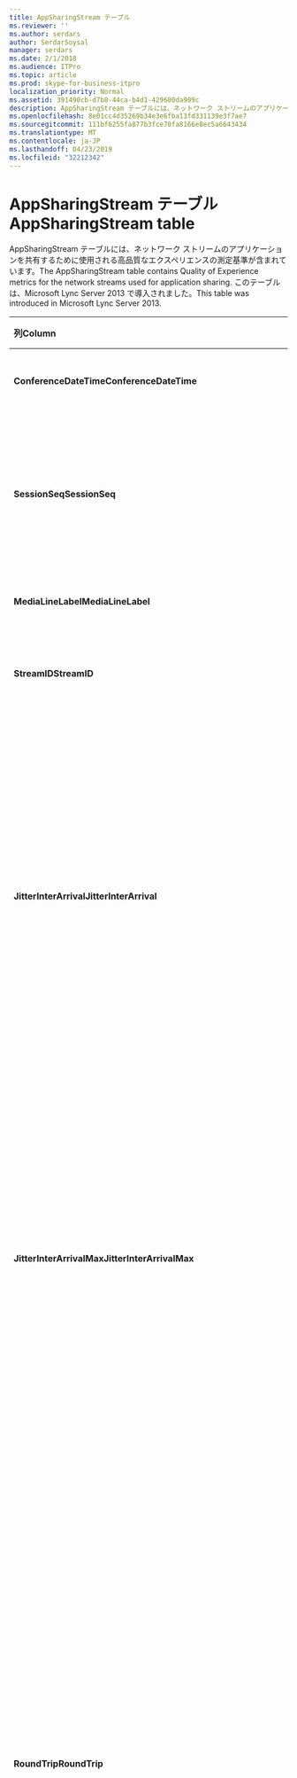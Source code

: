 ```yaml
---
title: AppSharingStream テーブル
ms.reviewer: ''
ms.author: serdars
author: SerdarSoysal
manager: serdars
ms.date: 2/1/2018
ms.audience: ITPro
ms.topic: article
ms.prod: skype-for-business-itpro
localization_priority: Normal
ms.assetid: 391490cb-d7b8-44ca-b4d1-429600da909c
description: AppSharingStream テーブルには、ネットワーク ストリームのアプリケーションを共有するために使用される高品質なエクスペリエンスの測定基準が含まれています。 このテーブルは、Microsoft Lync Server 2013 で導入されました。
ms.openlocfilehash: 8e01cc4d35269b34e3e6fba13fd331139e3f7ae7
ms.sourcegitcommit: 111bf6255fa877b3fce70fa8166e8ec5a6643434
ms.translationtype: MT
ms.contentlocale: ja-JP
ms.lasthandoff: 04/23/2019
ms.locfileid: "32212342"
---
```

# <a name="appsharingstream-table"></a><span data-ttu-id="c210b-104">AppSharingStream テーブル</span><span class="sxs-lookup"><span data-stu-id="c210b-104">AppSharingStream table</span></span>
 
<span data-ttu-id="c210b-105">AppSharingStream テーブルには、ネットワーク ストリームのアプリケーションを共有するために使用される高品質なエクスペリエンスの測定基準が含まれています。</span><span class="sxs-lookup"><span data-stu-id="c210b-105">The AppSharingStream table contains Quality of Experience metrics for the network streams used for application sharing.</span></span> <span data-ttu-id="c210b-106">このテーブルは、Microsoft Lync Server 2013 で導入されました。</span><span class="sxs-lookup"><span data-stu-id="c210b-106">This table was introduced in Microsoft Lync Server 2013.</span></span>
  
|<span data-ttu-id="c210b-107">**列**</span><span class="sxs-lookup"><span data-stu-id="c210b-107">**Column**</span></span>|<span data-ttu-id="c210b-108">**データ型**</span><span class="sxs-lookup"><span data-stu-id="c210b-108">**Data Type**</span></span>|<span data-ttu-id="c210b-109">**キー/インデックス**</span><span class="sxs-lookup"><span data-stu-id="c210b-109">**Key/Index**</span></span>|<span data-ttu-id="c210b-110">**詳細**</span><span class="sxs-lookup"><span data-stu-id="c210b-110">**Details**</span></span>|
|:-----|:-----|:-----|:-----|
|<span data-ttu-id="c210b-111">**ConferenceDateTime**</span><span class="sxs-lookup"><span data-stu-id="c210b-111">**ConferenceDateTime**</span></span> <br/> |<span data-ttu-id="c210b-112">日付時刻</span><span class="sxs-lookup"><span data-stu-id="c210b-112">dateTime</span></span>  <br/> |<span data-ttu-id="c210b-113">プライマリ サーバーで、外部</span><span class="sxs-lookup"><span data-stu-id="c210b-113">Primary, Foreign</span></span>  <br/> |<span data-ttu-id="c210b-114">日付と時刻、セッションを開始します。</span><span class="sxs-lookup"><span data-stu-id="c210b-114">Date and time that the session started.</span></span>  <br/> |
|<span data-ttu-id="c210b-115">**SessionSeq**</span><span class="sxs-lookup"><span data-stu-id="c210b-115">**SessionSeq**</span></span> <br/> |<span data-ttu-id="c210b-116">int</span><span class="sxs-lookup"><span data-stu-id="c210b-116">int</span></span>  <br/> |<span data-ttu-id="c210b-117">プライマリ サーバーで、外部</span><span class="sxs-lookup"><span data-stu-id="c210b-117">Primary, Foreign</span></span>  <br/> |<span data-ttu-id="c210b-118">同時日付けと同時に開始されたセッションの間で区別するために使用される一連の識別子です。</span><span class="sxs-lookup"><span data-stu-id="c210b-118">Sequential identifier used to distinguish between sessions that started on the same date and at the same time.</span></span>  <br/> |
|<span data-ttu-id="c210b-119">**MediaLineLabel**</span><span class="sxs-lookup"><span data-stu-id="c210b-119">**MediaLineLabel**</span></span> <br/> |<span data-ttu-id="c210b-120">tinyint</span><span class="sxs-lookup"><span data-stu-id="c210b-120">tinyint</span></span>  <br/> |<span data-ttu-id="c210b-121">プライマリ サーバーで、外部</span><span class="sxs-lookup"><span data-stu-id="c210b-121">Primary, Foreign</span></span>  <br/> | <span data-ttu-id="c210b-122">[MediaLine テーブル](https://docs.microsoft.com/skypeforbusiness/schema-reference/quality-of-experience-qoe-database-schema/medialine-0)を参照してください。</span><span class="sxs-lookup"><span data-stu-id="c210b-122">See [MediaLine Table](https://docs.microsoft.com/skypeforbusiness/schema-reference/quality-of-experience-qoe-database-schema/medialine-0).</span></span> <br/> |
|<span data-ttu-id="c210b-123">**StreamID**</span><span class="sxs-lookup"><span data-stu-id="c210b-123">**StreamID**</span></span> <br/> |<span data-ttu-id="c210b-124">int</span><span class="sxs-lookup"><span data-stu-id="c210b-124">int</span></span>  <br/> |<span data-ttu-id="c210b-125">Primary</span><span class="sxs-lookup"><span data-stu-id="c210b-125">Primary</span></span>  <br/> |<span data-ttu-id="c210b-126">ストリームを共有するアプリケーションの一意の識別子です。</span><span class="sxs-lookup"><span data-stu-id="c210b-126">Unique identifier of the application sharing stream.</span></span>  <br/> |
|<span data-ttu-id="c210b-127">**JitterInterArrival**</span><span class="sxs-lookup"><span data-stu-id="c210b-127">**JitterInterArrival**</span></span> <br/> |<span data-ttu-id="c210b-128">int</span><span class="sxs-lookup"><span data-stu-id="c210b-128">int</span></span>  <br/> ||<span data-ttu-id="c210b-p103">RTP パケットの着信間に検出された平均ジッター (ジッターとは、通話の "揺れ" の測定値です)。通常、この値が高い場合は、輻輳やメディア サーバーの過負荷の原因が考えられます。その結果、音声のひずみや欠落が生じます。</span><span class="sxs-lookup"><span data-stu-id="c210b-p103">Average jitter detected between RTP packet arrivals. (Jitter is a measure of the "shakiness" of a call.) High jitter values are typically caused by congestion or an overloaded media server, and result in distorted or lost audio.</span></span>  <br/> |
|<span data-ttu-id="c210b-131">**JitterInterArrivalMax**</span><span class="sxs-lookup"><span data-stu-id="c210b-131">**JitterInterArrivalMax**</span></span> <br/> |<span data-ttu-id="c210b-132">int</span><span class="sxs-lookup"><span data-stu-id="c210b-132">int</span></span>  <br/> ||<span data-ttu-id="c210b-133">最大変位は RTP パケットの到着の間に検出します。</span><span class="sxs-lookup"><span data-stu-id="c210b-133">Maximum jitter detected between RTP packet arrivals.</span></span> <span data-ttu-id="c210b-134">(ジッタとは、呼び出しの「揺れ」の尺度のことです)。高ジッタ値は、通常負荷またはオーバー ロードされたメディア サーバーでは、によって発生し、オーディオがゆがんでいる、または失われると。</span><span class="sxs-lookup"><span data-stu-id="c210b-134">(Jitter is a measure of the "shakiness" of a call.) High jitter values are typically caused by congestion or an overloaded media server, and result in distorted or lost audio.</span></span>  <br/> |
|<span data-ttu-id="c210b-135">**RoundTrip**</span><span class="sxs-lookup"><span data-stu-id="c210b-135">**RoundTrip**</span></span> <br/> |<span data-ttu-id="c210b-136">int</span><span class="sxs-lookup"><span data-stu-id="c210b-136">int</span></span>  <br/> ||<span data-ttu-id="c210b-p105">リアルタイム転送プロトコル (RTP) パケットが別のエンドポイントとの間を往復するのに要する平均時間 (ミリ秒単位)。200 ミリ秒以下の往復時間が許容できる品質と見なされます。</span><span class="sxs-lookup"><span data-stu-id="c210b-p105">Average amount of (in milliseconds) required for a Real-Time Transport Protocol packet to travel to another endpoint and then back. Round-trip times of 200 milliseconds or less are considered of acceptable quality.</span></span>  <br/> <span data-ttu-id="c210b-p106">この値が高い場合は、国際通話ルーティング、ルーティングの構成ミス、メディア サーバーの過負荷などの原因が考えられます。その結果、双方向のリアルタイムの音声会話が難しくなります。</span><span class="sxs-lookup"><span data-stu-id="c210b-p106">High round-trip values can be caused by international call routing; a routing misconfiguration; or an overloaded media server. High round-trip times result in difficulties with two-way, real-time audio conversations.</span></span>  <br/> |
|<span data-ttu-id="c210b-141">**RoundTripMax**</span><span class="sxs-lookup"><span data-stu-id="c210b-141">**RoundTripMax**</span></span> <br/> |<span data-ttu-id="c210b-142">int</span><span class="sxs-lookup"><span data-stu-id="c210b-142">int</span></span>  <br/> ||<span data-ttu-id="c210b-143">最大量 (単位はミリ秒) のリアルタイム転送プロトコル パケットを別のエンドポイントに移動し、バックアップに必要な。</span><span class="sxs-lookup"><span data-stu-id="c210b-143">Maximum amount of (in milliseconds) required for a Real-Time Transport Protocol packet to travel to another endpoint and then back.</span></span> <span data-ttu-id="c210b-144">200 ミリ秒以下の往復時間が許容できる品質と見なされます。</span><span class="sxs-lookup"><span data-stu-id="c210b-144">Round-trip times of 200 milliseconds or less are considered of acceptable quality.</span></span>  <br/> <span data-ttu-id="c210b-p108">この値が高い場合は、国際通話ルーティング、ルーティングの構成ミス、メディア サーバーの過負荷などの原因が考えられます。その結果、双方向のリアルタイムの音声会話が難しくなります。</span><span class="sxs-lookup"><span data-stu-id="c210b-p108">High round-trip values can be caused by international call routing; a routing misconfiguration; or an overloaded media server. High round-trip times result in difficulties with two-way, real-time audio conversations.</span></span>  <br/> |
|<span data-ttu-id="c210b-147">**PacketLossRate**</span><span class="sxs-lookup"><span data-stu-id="c210b-147">**PacketLossRate**</span></span> <br/> |<span data-ttu-id="c210b-148">float</span><span class="sxs-lookup"><span data-stu-id="c210b-148">float</span></span>  <br/> ||<span data-ttu-id="c210b-p109">リアルタイム転送プロトコル (RTP) パケット損失の平均レート。(パケット損失は、RTP パケット、つまりインターネット経由で音声とビデオを転送するために使われるプロトコルの一種で、パケットが宛先に到達できなかったときに発生します)。この値が高い場合は、輻輳、帯域幅の不足、ワイヤレスの輻輳または干渉、メディア サーバーの過負荷などの原因が考えられます。パケット損失が発生すると、通常、音声のひずみや欠落が生じます。</span><span class="sxs-lookup"><span data-stu-id="c210b-p109">Average rate of Real-Time Transport Protocol (RTP) packet loss. (Packet loss occurs when RTP packets, a protocol used for transmitting audio and video across the Internet, failed to reach their destination.) High loss rates are generally caused by congestion; lack of bandwidth; wireless congestion or interference; or an overloaded media server. Packet loss typically results in distorted or lost audio.</span></span>  <br/> |
|<span data-ttu-id="c210b-152">**PacketLossRateMax**</span><span class="sxs-lookup"><span data-stu-id="c210b-152">**PacketLossRateMax**</span></span> <br/> |<span data-ttu-id="c210b-153">float</span><span class="sxs-lookup"><span data-stu-id="c210b-153">float</span></span>  <br/> ||<span data-ttu-id="c210b-154">リアルタイム転送プロトコル (RTP) パケット損失の最大速度です。</span><span class="sxs-lookup"><span data-stu-id="c210b-154">Maximum rate of Real-Time Transport Protocol (RTP) packet loss.</span></span> <span data-ttu-id="c210b-155">(パケット ・ ロスは、送信先に到達するのには、RTP パケットをインターネット経由でオーディオとビデオを送信するために使用されるプロトコルが失敗したとき発生します)。高損失率の原因として多い混雑します。帯域幅が不足しています。ワイヤレスの輻輳または干渉します。または、オーバー ロードされたメディア サーバーを選択します。</span><span class="sxs-lookup"><span data-stu-id="c210b-155">(Packet loss occurs when RTP packets, a protocol used for transmitting audio and video across the Internet, failed to reach their destination.) High loss rates are generally caused by congestion; lack of bandwidth; wireless congestion or interference; or an overloaded media server.</span></span> <span data-ttu-id="c210b-156">パケット損失が発生すると、通常、音声のひずみや欠落が生じます。</span><span class="sxs-lookup"><span data-stu-id="c210b-156">Packet loss typically results in distorted or lost audio.</span></span>  <br/> |
|<span data-ttu-id="c210b-157">**PacketUtilization**</span><span class="sxs-lookup"><span data-stu-id="c210b-157">**PacketUtilization**</span></span> <br/> |<span data-ttu-id="c210b-158">int</span><span class="sxs-lookup"><span data-stu-id="c210b-158">int</span></span>  <br/> ||<span data-ttu-id="c210b-159">送信されるパケットの数です。</span><span class="sxs-lookup"><span data-stu-id="c210b-159">Number of packets sent.</span></span>  <br/> |
|<span data-ttu-id="c210b-160">**BandwidthEst**</span><span class="sxs-lookup"><span data-stu-id="c210b-160">**BandwidthEst**</span></span> <br/> |<span data-ttu-id="c210b-161">int</span><span class="sxs-lookup"><span data-stu-id="c210b-161">int</span></span>  <br/> ||<span data-ttu-id="c210b-162">セッションの最後に使用可能な一方向の帯域幅を推定します。</span><span class="sxs-lookup"><span data-stu-id="c210b-162">Estimated one-way bandwidth available at the end of the session.</span></span> <span data-ttu-id="c210b-163">1 秒あたりのビット数で報告されます。</span><span class="sxs-lookup"><span data-stu-id="c210b-163">Reported in bits per second.</span></span>  <br/> |
|<span data-ttu-id="c210b-164">**AppSharingPayloadDescription**</span><span class="sxs-lookup"><span data-stu-id="c210b-164">**AppSharingPayloadDescription**</span></span> <br/> |<span data-ttu-id="c210b-165">int</span><span class="sxs-lookup"><span data-stu-id="c210b-165">int</span></span>  <br/> ||<span data-ttu-id="c210b-166">ペイロードを共有するアプリケーションの説明です。</span><span class="sxs-lookup"><span data-stu-id="c210b-166">Description of the application sharing payload.</span></span>  <br/> |
|<span data-ttu-id="c210b-167">**RelativeOneWayTotal**</span><span class="sxs-lookup"><span data-stu-id="c210b-167">**RelativeOneWayTotal**</span></span> <br/> |<span data-ttu-id="c210b-168">float</span><span class="sxs-lookup"><span data-stu-id="c210b-168">float</span></span>  <br/> ||<span data-ttu-id="c210b-169">一方向の遅延時間の合計金額です。</span><span class="sxs-lookup"><span data-stu-id="c210b-169">Total amount of one-way latency.</span></span> <span data-ttu-id="c210b-170">相対的な一方向の遅延時間は、クライアントとサーバー間の遅延を測定します。</span><span class="sxs-lookup"><span data-stu-id="c210b-170">Relative one-way latency measures the delay between the client and the server.</span></span>  <br/> |
|<span data-ttu-id="c210b-171">**RelativeOneWayAverage**</span><span class="sxs-lookup"><span data-stu-id="c210b-171">**RelativeOneWayAverage**</span></span> <br/> |<span data-ttu-id="c210b-172">float</span><span class="sxs-lookup"><span data-stu-id="c210b-172">float</span></span>  <br/> ||<span data-ttu-id="c210b-173">一方向の遅延時間の平均量。</span><span class="sxs-lookup"><span data-stu-id="c210b-173">Average amount of one-way latency.</span></span> <span data-ttu-id="c210b-174">相対的な一方向の遅延時間は、クライアントとサーバー間の遅延を測定します。</span><span class="sxs-lookup"><span data-stu-id="c210b-174">Relative one-way latency measures the delay between the client and the server.</span></span>  <br/> |
|<span data-ttu-id="c210b-175">**RelativeOneWayMax**</span><span class="sxs-lookup"><span data-stu-id="c210b-175">**RelativeOneWayMax**</span></span> <br/> |<span data-ttu-id="c210b-176">float</span><span class="sxs-lookup"><span data-stu-id="c210b-176">float</span></span>  <br/> ||<span data-ttu-id="c210b-177">一方向の遅延時間の最大数。</span><span class="sxs-lookup"><span data-stu-id="c210b-177">Maximum amount of one-way latency.</span></span> <span data-ttu-id="c210b-178">相対的な一方向の遅延時間は、クライアントとサーバー間の遅延を測定します。</span><span class="sxs-lookup"><span data-stu-id="c210b-178">Relative one-way latency measures the delay between the client and the server.</span></span>  <br/> |
|<span data-ttu-id="c210b-179">**RelativeOneWayBurstOccurrences**</span><span class="sxs-lookup"><span data-stu-id="c210b-179">**RelativeOneWayBurstOccurrences**</span></span> <br/> |<span data-ttu-id="c210b-180">int</span><span class="sxs-lookup"><span data-stu-id="c210b-180">int</span></span>  <br/> ||<span data-ttu-id="c210b-181">合計の一方向のバースト発生数です。</span><span class="sxs-lookup"><span data-stu-id="c210b-181">Total one-way burst occurrences.</span></span> <span data-ttu-id="c210b-182">「集中」の転送は、安定ではなく予期しない状態でのデータのフロー転送です。</span><span class="sxs-lookup"><span data-stu-id="c210b-182">A "bursty" transmission is a transmission where data flows in unpredictable bursts as opposed to a steady stream.</span></span> <span data-ttu-id="c210b-183">このメトリックは、クライアントとサーバー間のデータ フローを測定します。</span><span class="sxs-lookup"><span data-stu-id="c210b-183">This metric measures data flow between the client and the server.</span></span>  <br/> |
|<span data-ttu-id="c210b-184">**RelativeOneWayBurstDensity**</span><span class="sxs-lookup"><span data-stu-id="c210b-184">**RelativeOneWayBurstDensity**</span></span> <br/> |<span data-ttu-id="c210b-185">float</span><span class="sxs-lookup"><span data-stu-id="c210b-185">float</span></span>  <br/> ||<span data-ttu-id="c210b-186">合計の一方向のバースト密度。</span><span class="sxs-lookup"><span data-stu-id="c210b-186">Total one-way burst density.</span></span> <span data-ttu-id="c210b-187">「集中」の転送は、安定ではなく予期しない状態でのデータのフロー転送です。</span><span class="sxs-lookup"><span data-stu-id="c210b-187">A "bursty" transmission is a transmission where data flows in unpredictable bursts as opposed to a steady stream.</span></span> <span data-ttu-id="c210b-188">このメトリックは、クライアントとサーバー間のデータ フローを測定します。</span><span class="sxs-lookup"><span data-stu-id="c210b-188">This metric measures data flow between the client and the server.</span></span>  <br/> |
|<span data-ttu-id="c210b-189">**RelativeOneWayBurstDuration**</span><span class="sxs-lookup"><span data-stu-id="c210b-189">**RelativeOneWayBurstDuration**</span></span> <br/> |<span data-ttu-id="c210b-190">float</span><span class="sxs-lookup"><span data-stu-id="c210b-190">float</span></span>  <br/> ||<span data-ttu-id="c210b-191">合計の一方向のバーストの継続時間です。</span><span class="sxs-lookup"><span data-stu-id="c210b-191">Total one-way burst duration.</span></span> <span data-ttu-id="c210b-192">「集中」の転送は、安定ではなく予期しない状態でのデータのフロー転送です。</span><span class="sxs-lookup"><span data-stu-id="c210b-192">A "bursty" transmission is a transmission where data flows in unpredictable bursts as opposed to a steady stream.</span></span> <span data-ttu-id="c210b-193">このメトリックは、クライアントとサーバー間のデータ フローを測定します。</span><span class="sxs-lookup"><span data-stu-id="c210b-193">This metric measures data flow between the client and the server.</span></span>  <br/> |
|<span data-ttu-id="c210b-194">**RelativeOneWayGapOccurrences**</span><span class="sxs-lookup"><span data-stu-id="c210b-194">**RelativeOneWayGapOccurrences**</span></span> <br/> |<span data-ttu-id="c210b-195">int</span><span class="sxs-lookup"><span data-stu-id="c210b-195">int</span></span>  <br/> ||<span data-ttu-id="c210b-196">合計の一方向のギャップの発生数です。</span><span class="sxs-lookup"><span data-stu-id="c210b-196">Total one-way gap occurrences.</span></span> <span data-ttu-id="c210b-197">「集中」の転送では、転送、安定したストリームではなく予期しない状態でのデータのフローギャップは、これらのバーストの間の遅延を指定します。</span><span class="sxs-lookup"><span data-stu-id="c210b-197">A "bursty" transmission is a transmission where data flows in unpredictable bursts as opposed to a steady stream; gaps indicate delays between these bursts.</span></span> <span data-ttu-id="c210b-198">このメトリックは、クライアントとサーバー間のデータ フローを測定します。</span><span class="sxs-lookup"><span data-stu-id="c210b-198">This metric measures data flow between the client and the server.</span></span>  <br/> |
|<span data-ttu-id="c210b-199">**RelativeOneWayGapDensity**</span><span class="sxs-lookup"><span data-stu-id="c210b-199">**RelativeOneWayGapDensity**</span></span> <br/> |<span data-ttu-id="c210b-200">float</span><span class="sxs-lookup"><span data-stu-id="c210b-200">float</span></span>  <br/> ||<span data-ttu-id="c210b-201">合計の一方向のギャップ密度。</span><span class="sxs-lookup"><span data-stu-id="c210b-201">Total one-way gap density.</span></span> <span data-ttu-id="c210b-202">「集中」の転送では、転送、安定したストリームではなく予期しない状態でのデータのフローギャップは、これらのバーストの間の遅延を指定します。</span><span class="sxs-lookup"><span data-stu-id="c210b-202">A "bursty" transmission is a transmission where data flows in unpredictable bursts as opposed to a steady stream; gaps indicate delays between these bursts.</span></span> <span data-ttu-id="c210b-203">このメトリックは、クライアントとサーバー間のデータ フローを測定します。</span><span class="sxs-lookup"><span data-stu-id="c210b-203">This metric measures data flow between the client and the server.</span></span>  <br/> |
|<span data-ttu-id="c210b-204">**RelativeOneWayGapDuration**</span><span class="sxs-lookup"><span data-stu-id="c210b-204">**RelativeOneWayGapDuration**</span></span> <br/> |<span data-ttu-id="c210b-205">float</span><span class="sxs-lookup"><span data-stu-id="c210b-205">float</span></span>  <br/> ||<span data-ttu-id="c210b-206">合計の一方向のギャップの期間です。</span><span class="sxs-lookup"><span data-stu-id="c210b-206">Total one-way gap duration.</span></span> <span data-ttu-id="c210b-207">「集中」の転送では、転送、安定したストリームではなく予期しない状態でのデータのフローギャップは、これらのバーストの間の遅延を指定します。</span><span class="sxs-lookup"><span data-stu-id="c210b-207">A "bursty" transmission is a transmission where data flows in unpredictable bursts as opposed to a steady stream; gaps indicate delays between these bursts.</span></span> <span data-ttu-id="c210b-208">このメトリックは、クライアントとサーバー間のデータ フローを測定します。</span><span class="sxs-lookup"><span data-stu-id="c210b-208">This metric measures data flow between the client and the server.</span></span>  <br/> |
|<span data-ttu-id="c210b-209">**ApplicationSharingType**</span><span class="sxs-lookup"><span data-stu-id="c210b-209">**ApplicationSharingType**</span></span> <br/> |<span data-ttu-id="c210b-210">varChar(256)</span><span class="sxs-lookup"><span data-stu-id="c210b-210">varChar(256)</span></span>  <br/> ||<span data-ttu-id="c210b-211">(共有またはビューアー) に、アプリケーション ロールとコンテンツを入力します。</span><span class="sxs-lookup"><span data-stu-id="c210b-211">Application role (Sharer or Viewer) and content type.</span></span>  <br/> |
|<span data-ttu-id="c210b-212">**RDPTileProcessingLatencyTotal**</span><span class="sxs-lookup"><span data-stu-id="c210b-212">**RDPTileProcessingLatencyTotal**</span></span> <br/> |<span data-ttu-id="c210b-213">float</span><span class="sxs-lookup"><span data-stu-id="c210b-213">float</span></span>  <br/> ||<span data-ttu-id="c210b-214">リモート デスクトップ プロトコル (RDP) タイルの処理時間の合計です。</span><span class="sxs-lookup"><span data-stu-id="c210b-214">Total processing time for remote desktop protocol (RDP) tiles.</span></span> <span data-ttu-id="c210b-215">表示エクスペリエンスで遅延が長く高い合計に相当します。</span><span class="sxs-lookup"><span data-stu-id="c210b-215">A higher total equates to a longer delay in the viewing experience.</span></span>  <br/> |
|<span data-ttu-id="c210b-216">**RDPTileProcessingLatencyAverage**</span><span class="sxs-lookup"><span data-stu-id="c210b-216">**RDPTileProcessingLatencyAverage**</span></span> <br/> |<span data-ttu-id="c210b-217">float</span><span class="sxs-lookup"><span data-stu-id="c210b-217">float</span></span>  <br/> ||<span data-ttu-id="c210b-218">リモート デスクトップ プロトコル (RDP) タイルの処理時間の平均値します。</span><span class="sxs-lookup"><span data-stu-id="c210b-218">Average processing time for remote desktop protocol (RDP) tiles.</span></span> <span data-ttu-id="c210b-219">表示エクスペリエンスで遅延が長く高い合計に相当します。</span><span class="sxs-lookup"><span data-stu-id="c210b-219">A higher total equates to a longer delay in the viewing experience.</span></span>  <br/> |
|<span data-ttu-id="c210b-220">**RDPTileProcessingLatencyMax**</span><span class="sxs-lookup"><span data-stu-id="c210b-220">**RDPTileProcessingLatencyMax**</span></span> <br/> |<span data-ttu-id="c210b-221">float</span><span class="sxs-lookup"><span data-stu-id="c210b-221">float</span></span>  <br/> ||<span data-ttu-id="c210b-222">リモート デスクトップ プロトコル (RDP) の最大の処理時間を並べて表示します。</span><span class="sxs-lookup"><span data-stu-id="c210b-222">Maximum processing time for remote desktop protocol (RDP) tiles.</span></span> <span data-ttu-id="c210b-223">表示エクスペリエンスで遅延が長く高い合計に相当します。</span><span class="sxs-lookup"><span data-stu-id="c210b-223">A higher total equates to a longer delay in the viewing experience.</span></span>  <br/> |
|<span data-ttu-id="c210b-224">**RDPTileProcessingLatencyBurstOccurrences**</span><span class="sxs-lookup"><span data-stu-id="c210b-224">**RDPTileProcessingLatencyBurstOccurrences**</span></span> <br/> |<span data-ttu-id="c210b-225">int</span><span class="sxs-lookup"><span data-stu-id="c210b-225">int</span></span>  <br/> ||<span data-ttu-id="c210b-226">リモート デスクトップ プロトコル (RDP) タイルの処理時間の出現をバーストします。</span><span class="sxs-lookup"><span data-stu-id="c210b-226">Burst occurrences in the processing time for remote desktop protocol (RDP) tiles.</span></span> <span data-ttu-id="c210b-227">「集中」の転送は、安定ではなく予期しない状態でのデータのフロー転送です。</span><span class="sxs-lookup"><span data-stu-id="c210b-227">A "bursty" transmission is a transmission where data flows in unpredictable bursts as opposed to a steady stream.</span></span>  <br/> |
|<span data-ttu-id="c210b-228">**RDPTileProcessingLatencyBurstDensity**</span><span class="sxs-lookup"><span data-stu-id="c210b-228">**RDPTileProcessingLatencyBurstDensity**</span></span> <br/> |<span data-ttu-id="c210b-229">float</span><span class="sxs-lookup"><span data-stu-id="c210b-229">float</span></span>  <br/> ||<span data-ttu-id="c210b-230">リモート デスクトップ プロトコル (RDP) タイルの処理時間の密度をバーストします。</span><span class="sxs-lookup"><span data-stu-id="c210b-230">Burst density in the processing time for remote desktop protocol (RDP) tiles.</span></span> <span data-ttu-id="c210b-231">「集中」の転送は、安定ではなく予期しない状態でのデータのフロー転送です。</span><span class="sxs-lookup"><span data-stu-id="c210b-231">A "bursty" transmission is a transmission where data flows in unpredictable bursts as opposed to a steady stream.</span></span>  <br/> |
|<span data-ttu-id="c210b-232">**RDPTileProcessingLatencyBurstDuration**</span><span class="sxs-lookup"><span data-stu-id="c210b-232">**RDPTileProcessingLatencyBurstDuration**</span></span> <br/> |<span data-ttu-id="c210b-233">float</span><span class="sxs-lookup"><span data-stu-id="c210b-233">float</span></span>  <br/> ||<span data-ttu-id="c210b-234">リモート デスクトップ プロトコル (RDP) タイルの処理時間の期間をバーストします。</span><span class="sxs-lookup"><span data-stu-id="c210b-234">Burst duration in the processing time for remote desktop protocol (RDP) tiles.</span></span> <span data-ttu-id="c210b-235">「集中」の転送は、安定ではなく予期しない状態でのデータのフロー転送です。</span><span class="sxs-lookup"><span data-stu-id="c210b-235">A "bursty" transmission is a transmission where data flows in unpredictable bursts as opposed to a steady stream.</span></span>  <br/> |
|<span data-ttu-id="c210b-236">**RDPTileProcessingLatencyGapOccurrences**</span><span class="sxs-lookup"><span data-stu-id="c210b-236">**RDPTileProcessingLatencyGapOccurrences**</span></span> <br/> |<span data-ttu-id="c210b-237">int</span><span class="sxs-lookup"><span data-stu-id="c210b-237">int</span></span>  <br/> ||<span data-ttu-id="c210b-238">リモート デスクトップ プロトコル (RDP) タイルの処理時間でのギャップ発生数です。</span><span class="sxs-lookup"><span data-stu-id="c210b-238">Gap occurrences in the processing time for remote desktop protocol (RDP) tiles.</span></span>  <br/> |
|<span data-ttu-id="c210b-239">**RDPTileProcessingLatencyGapDensity**</span><span class="sxs-lookup"><span data-stu-id="c210b-239">**RDPTileProcessingLatencyGapDensity**</span></span> <br/> |<span data-ttu-id="c210b-240">float</span><span class="sxs-lookup"><span data-stu-id="c210b-240">float</span></span>  <br/> ||<span data-ttu-id="c210b-241">リモート デスクトップ プロトコル (RDP) タイルの処理時間でのギャップ密度。</span><span class="sxs-lookup"><span data-stu-id="c210b-241">Gap density in the processing time for remote desktop protocol (RDP) tiles.</span></span> <span data-ttu-id="c210b-242">ギャップの低密度より優れた表示エクスペリエンスに相当します。</span><span class="sxs-lookup"><span data-stu-id="c210b-242">Low gap density equates to a better viewing experience.</span></span>  <br/> |
|<span data-ttu-id="c210b-243">**RDPTileProcessingLatencyGapDuration**</span><span class="sxs-lookup"><span data-stu-id="c210b-243">**RDPTileProcessingLatencyGapDuration**</span></span> <br/> |<span data-ttu-id="c210b-244">float</span><span class="sxs-lookup"><span data-stu-id="c210b-244">float</span></span>  <br/> ||<span data-ttu-id="c210b-245">リモート デスクトップ プロトコル (RDP) タイルの処理時間の間隔の期間です。</span><span class="sxs-lookup"><span data-stu-id="c210b-245">Gap duration in the processing time for remote desktop protocol (RDP) tiles.</span></span> <span data-ttu-id="c210b-246">短い間隔の期間は、表示エクスペリエンスを向上させるに似ています。</span><span class="sxs-lookup"><span data-stu-id="c210b-246">Short gap durations equate to a better viewing experience.</span></span>  <br/> |
|<span data-ttu-id="c210b-247">**CaptureTileRateTotal**</span><span class="sxs-lookup"><span data-stu-id="c210b-247">**CaptureTileRateTotal**</span></span> <br/> |<span data-ttu-id="c210b-248">float</span><span class="sxs-lookup"><span data-stu-id="c210b-248">float</span></span>  <br/> ||<span data-ttu-id="c210b-249">(1 秒あたりのタイル) でキャプチャされたタイルの合計の割合。</span><span class="sxs-lookup"><span data-stu-id="c210b-249">Total rate of captured tiles (in tiles per second).</span></span>  <br/> |
|<span data-ttu-id="c210b-250">**CaptureTileRateAverage**</span><span class="sxs-lookup"><span data-stu-id="c210b-250">**CaptureTileRateAverage**</span></span> <br/> |<span data-ttu-id="c210b-251">float</span><span class="sxs-lookup"><span data-stu-id="c210b-251">float</span></span>  <br/> ||<span data-ttu-id="c210b-252">(1 秒あたりのタイル) でキャプチャされたタイルの平均レート。</span><span class="sxs-lookup"><span data-stu-id="c210b-252">Average rate of captured tiles (in tiles per second).</span></span>  <br/> |
|<span data-ttu-id="c210b-253">**CaptureTileRateMax**</span><span class="sxs-lookup"><span data-stu-id="c210b-253">**CaptureTileRateMax**</span></span> <br/> |<span data-ttu-id="c210b-254">float</span><span class="sxs-lookup"><span data-stu-id="c210b-254">float</span></span>  <br/> ||<span data-ttu-id="c210b-255">(1 秒あたりのタイル) でキャプチャされたタイルの最大数です。</span><span class="sxs-lookup"><span data-stu-id="c210b-255">Maximum rate of captured tiles (in tiles per second).</span></span>  <br/> |
|<span data-ttu-id="c210b-256">**CaptureTileRateBurstOccurrences**</span><span class="sxs-lookup"><span data-stu-id="c210b-256">**CaptureTileRateBurstOccurrences**</span></span> <br/> |<span data-ttu-id="c210b-257">t</span><span class="sxs-lookup"><span data-stu-id="c210b-257">in t</span></span>  <br/> ||<span data-ttu-id="c210b-258">(1 秒あたりのタイル) でキャプチャされたタイルのレートでの出現箇所をバーストします。</span><span class="sxs-lookup"><span data-stu-id="c210b-258">Burst occurrences in the rate of captured tiles (in tiles per second).</span></span>  <br/> |
|<span data-ttu-id="c210b-259">**CaptureTileRateBurstDensity**</span><span class="sxs-lookup"><span data-stu-id="c210b-259">**CaptureTileRateBurstDensity**</span></span> <br/> |<span data-ttu-id="c210b-260">float</span><span class="sxs-lookup"><span data-stu-id="c210b-260">float</span></span>  <br/> ||<span data-ttu-id="c210b-261">(1 秒あたりのタイル) でキャプチャされたタイルのレートの密度をバーストします。</span><span class="sxs-lookup"><span data-stu-id="c210b-261">Burst density in the rate of captured tiles (in tiles per second).</span></span>  <br/> |
|<span data-ttu-id="c210b-262">**CaptureTileRateBurstDuration**</span><span class="sxs-lookup"><span data-stu-id="c210b-262">**CaptureTileRateBurstDuration**</span></span> <br/> |<span data-ttu-id="c210b-263">float</span><span class="sxs-lookup"><span data-stu-id="c210b-263">float</span></span>  <br/> ||<span data-ttu-id="c210b-264">(1 秒あたりのタイル) でキャプチャされたタイルのレートでは、期間をバーストします。</span><span class="sxs-lookup"><span data-stu-id="c210b-264">Burst duration in the rate of captured tiles (in tiles per second).</span></span>  <br/> |
|<span data-ttu-id="c210b-265">**CaptureTileRateGapOccurrences**</span><span class="sxs-lookup"><span data-stu-id="c210b-265">**CaptureTileRateGapOccurrences**</span></span> <br/> |<span data-ttu-id="c210b-266">int</span><span class="sxs-lookup"><span data-stu-id="c210b-266">int</span></span>  <br/> ||<span data-ttu-id="c210b-267">(1 秒あたりのタイル) でキャプチャされたタイルのレートでのギャップ発生数です。</span><span class="sxs-lookup"><span data-stu-id="c210b-267">Gap occurrences in the rate of captured tiles (in tiles per second).</span></span>  <br/> |
|<span data-ttu-id="c210b-268">**CaptureTileRateGapDensity**</span><span class="sxs-lookup"><span data-stu-id="c210b-268">**CaptureTileRateGapDensity**</span></span> <br/> |<span data-ttu-id="c210b-269">float</span><span class="sxs-lookup"><span data-stu-id="c210b-269">float</span></span>  <br/> ||<span data-ttu-id="c210b-270">(1 秒あたりのタイル) でキャプチャされたタイルのレートでのギャップ密度。</span><span class="sxs-lookup"><span data-stu-id="c210b-270">Gap density in the rate of captured tiles (in tiles per second).</span></span>  <br/> |
|<span data-ttu-id="c210b-271">**CaptureTileRateGapDuration**</span><span class="sxs-lookup"><span data-stu-id="c210b-271">**CaptureTileRateGapDuration**</span></span> <br/> |<span data-ttu-id="c210b-272">float</span><span class="sxs-lookup"><span data-stu-id="c210b-272">float</span></span>  <br/> ||<span data-ttu-id="c210b-273">ギャップ時間 (1 秒あたりのタイル) でキャプチャされたタイルのレートです。</span><span class="sxs-lookup"><span data-stu-id="c210b-273">Gap duration in the rate of captured tiles (in tiles per second).</span></span>  <br/> |
|<span data-ttu-id="c210b-274">**SpoiledTilePercentTotal**</span><span class="sxs-lookup"><span data-stu-id="c210b-274">**SpoiledTilePercentTotal**</span></span> <br/> |<span data-ttu-id="c210b-275">float</span><span class="sxs-lookup"><span data-stu-id="c210b-275">float</span></span>  <br/> ||<span data-ttu-id="c210b-276">ビューアーが届きませんでしたが代わりには破棄され、新しいコンテンツで上書きされるコンテンツの合計の割合。</span><span class="sxs-lookup"><span data-stu-id="c210b-276">Total percentage of the content that did not reach the viewer but was instead discarded and overwritten by fresh content.</span></span>  <br/> |
|<span data-ttu-id="c210b-277">**SpoiledTilePercentAverage**</span><span class="sxs-lookup"><span data-stu-id="c210b-277">**SpoiledTilePercentAverage**</span></span> <br/> |<span data-ttu-id="c210b-278">float</span><span class="sxs-lookup"><span data-stu-id="c210b-278">float</span></span>  <br/> ||<span data-ttu-id="c210b-279">ビューアーが届きませんでしたが代わりには破棄され、新しいコンテンツで上書きされるコンテンツの割合に関する平均。</span><span class="sxs-lookup"><span data-stu-id="c210b-279">Average percentage of the content that did not reach the viewer but was instead discarded and overwritten by fresh content.</span></span>  <br/> |
|<span data-ttu-id="c210b-280">**SpoiledTilePercentMax**</span><span class="sxs-lookup"><span data-stu-id="c210b-280">**SpoiledTilePercentMax**</span></span> <br/> |<span data-ttu-id="c210b-281">float</span><span class="sxs-lookup"><span data-stu-id="c210b-281">float</span></span>  <br/> ||<span data-ttu-id="c210b-282">ビューアーが届きませんでしたが代わりには破棄され、新しいコンテンツで上書きされるコンテンツの最大の割合です。</span><span class="sxs-lookup"><span data-stu-id="c210b-282">Maximum percentage of the content that did not reach the viewer but was instead discarded and overwritten by fresh content.</span></span>  <br/> |
|<span data-ttu-id="c210b-283">**SpoiledTilePercentBurstOccurrences**</span><span class="sxs-lookup"><span data-stu-id="c210b-283">**SpoiledTilePercentBurstOccurrences**</span></span> <br/> |<span data-ttu-id="c210b-284">int</span><span class="sxs-lookup"><span data-stu-id="c210b-284">int</span></span>  <br/> ||<span data-ttu-id="c210b-285">ビューアーが届きませんでしたが代わりには破棄され、新しいコンテンツで上書きされるコンテンツの出現箇所をバーストします。</span><span class="sxs-lookup"><span data-stu-id="c210b-285">Burst occurrences for the content that did not reach the viewer but was instead discarded and overwritten by fresh content.</span></span>  <br/> |
|<span data-ttu-id="c210b-286">**SpoiledTilePercentBurstDensity**</span><span class="sxs-lookup"><span data-stu-id="c210b-286">**SpoiledTilePercentBurstDensity**</span></span> <br/> |<span data-ttu-id="c210b-287">float</span><span class="sxs-lookup"><span data-stu-id="c210b-287">float</span></span>  <br/> ||<span data-ttu-id="c210b-288">ビューアーが届きませんでしたが代わりには破棄され、新しいコンテンツで上書きされるコンテンツの密度をバーストします。</span><span class="sxs-lookup"><span data-stu-id="c210b-288">Burst density for the content that did not reach the viewer but was instead discarded and overwritten by fresh content.</span></span>  <br/> |
|<span data-ttu-id="c210b-289">**SpoiledTilePercentBurstDuration**</span><span class="sxs-lookup"><span data-stu-id="c210b-289">**SpoiledTilePercentBurstDuration**</span></span> <br/> |<span data-ttu-id="c210b-290">float</span><span class="sxs-lookup"><span data-stu-id="c210b-290">float</span></span>  <br/> ||<span data-ttu-id="c210b-291">ビューアーが届きませんでしたが代わりに破棄され、新しい内容で上書きされるコンテンツの存続期間をバーストします。</span><span class="sxs-lookup"><span data-stu-id="c210b-291">Burst duration for the content that did not reach the viewer but was instead discarded and overwritten by fresh content.</span></span>  <br/> |
|<span data-ttu-id="c210b-292">**SpoiledTilePercentGapOccurrences**</span><span class="sxs-lookup"><span data-stu-id="c210b-292">**SpoiledTilePercentGapOccurrences**</span></span> <br/> |<span data-ttu-id="c210b-293">int</span><span class="sxs-lookup"><span data-stu-id="c210b-293">int</span></span>  <br/> ||<span data-ttu-id="c210b-294">ビューアーが届きませんでしたが代わりには破棄され、新しいコンテンツで上書きされるコンテンツのギャップの発生数です。</span><span class="sxs-lookup"><span data-stu-id="c210b-294">Gap occurrences for the content that did not reach the viewer but was instead discarded and overwritten by fresh content.</span></span>  <br/> |
|<span data-ttu-id="c210b-295">**SpoiledTilePercentGapDensity**</span><span class="sxs-lookup"><span data-stu-id="c210b-295">**SpoiledTilePercentGapDensity**</span></span> <br/> |<span data-ttu-id="c210b-296">float</span><span class="sxs-lookup"><span data-stu-id="c210b-296">float</span></span>  <br/> ||<span data-ttu-id="c210b-297">ビューアーが届きませんでしたが代わりには破棄され、新しいコンテンツで上書きされるコンテンツのギャップ密度。</span><span class="sxs-lookup"><span data-stu-id="c210b-297">Gap density for the content that did not reach the viewer but was instead discarded and overwritten by fresh content.</span></span>  <br/> |
|<span data-ttu-id="c210b-298">**SpoiledTilePercentGapDuration**</span><span class="sxs-lookup"><span data-stu-id="c210b-298">**SpoiledTilePercentGapDuration**</span></span> <br/> |<span data-ttu-id="c210b-299">float</span><span class="sxs-lookup"><span data-stu-id="c210b-299">float</span></span>  <br/> ||<span data-ttu-id="c210b-300">ビューアーが届きませんでしたが代わりには破棄され、新しいコンテンツで上書きされるコンテンツのギャップの期間です。</span><span class="sxs-lookup"><span data-stu-id="c210b-300">Gap duration for the content that did not reach the viewer but was instead discarded and overwritten by fresh content.</span></span>  <br/> |
|<span data-ttu-id="c210b-301">**ScrapingFrameRateTotal**</span><span class="sxs-lookup"><span data-stu-id="c210b-301">**ScrapingFrameRateTotal**</span></span> <br/> |<span data-ttu-id="c210b-302">float</span><span class="sxs-lookup"><span data-stu-id="c210b-302">float</span></span>  <br/> ||<span data-ttu-id="c210b-303">グラフィックス ソースから scraped フレームの合計数です。</span><span class="sxs-lookup"><span data-stu-id="c210b-303">Total number of frames scraped from the graphics source.</span></span>  <br/> |
|<span data-ttu-id="c210b-304">**ScrapingFrameRateAverage**</span><span class="sxs-lookup"><span data-stu-id="c210b-304">**ScrapingFrameRateAverage**</span></span> <br/> |<span data-ttu-id="c210b-305">float</span><span class="sxs-lookup"><span data-stu-id="c210b-305">float</span></span>  <br/> ||<span data-ttu-id="c210b-306">グラフィックス ソースから scraped のフレームの数の平均値です。</span><span class="sxs-lookup"><span data-stu-id="c210b-306">Average number of frames scraped from the graphics source.</span></span>  <br/> |
|<span data-ttu-id="c210b-307">**ScrapingFrameRateMax**</span><span class="sxs-lookup"><span data-stu-id="c210b-307">**ScrapingFrameRateMax**</span></span> <br/> |<span data-ttu-id="c210b-308">float</span><span class="sxs-lookup"><span data-stu-id="c210b-308">float</span></span>  <br/> ||<span data-ttu-id="c210b-309">グラフィックス ソースから scraped のフレームの最大数。</span><span class="sxs-lookup"><span data-stu-id="c210b-309">Maximum number of frames scraped from the graphics source.</span></span>  <br/> |
|<span data-ttu-id="c210b-310">**ScrapingFrameRateBurstOccurrences**</span><span class="sxs-lookup"><span data-stu-id="c210b-310">**ScrapingFrameRateBurstOccurrences**</span></span> <br/> |<span data-ttu-id="c210b-311">int</span><span class="sxs-lookup"><span data-stu-id="c210b-311">int</span></span>  <br/> ||<span data-ttu-id="c210b-312">グラフィックス ソースから scraped のフレームの発生をバーストします。</span><span class="sxs-lookup"><span data-stu-id="c210b-312">Burst occurrences in the frames scraped from the graphics source.</span></span>  <br/> |
|<span data-ttu-id="c210b-313">**ScrapingFrameRateBurstDensity**</span><span class="sxs-lookup"><span data-stu-id="c210b-313">**ScrapingFrameRateBurstDensity**</span></span> <br/> |<span data-ttu-id="c210b-314">float</span><span class="sxs-lookup"><span data-stu-id="c210b-314">float</span></span>  <br/> ||<span data-ttu-id="c210b-315">グラフィックス ソースから scraped のフレームには、密度をバーストします。</span><span class="sxs-lookup"><span data-stu-id="c210b-315">Burst density in the frames scraped from the graphics source.</span></span>  <br/> |
|<span data-ttu-id="c210b-316">**ScrapingFrameRateBurstDuration**</span><span class="sxs-lookup"><span data-stu-id="c210b-316">**ScrapingFrameRateBurstDuration**</span></span> <br/> |<span data-ttu-id="c210b-317">float</span><span class="sxs-lookup"><span data-stu-id="c210b-317">float</span></span>  <br/> ||<span data-ttu-id="c210b-318">グラフィックス ソースから scraped のフレームのデュレーションをバーストします。</span><span class="sxs-lookup"><span data-stu-id="c210b-318">Burst duration in the frames scraped from the graphics source.</span></span>  <br/> |
|<span data-ttu-id="c210b-319">**ScrapingFrameRateGapOccurrences**</span><span class="sxs-lookup"><span data-stu-id="c210b-319">**ScrapingFrameRateGapOccurrences**</span></span> <br/> |<span data-ttu-id="c210b-320">int</span><span class="sxs-lookup"><span data-stu-id="c210b-320">int</span></span>  <br/> ||<span data-ttu-id="c210b-321">グラフィックス ソースから scraped のフレームでのギャップ発生数です。</span><span class="sxs-lookup"><span data-stu-id="c210b-321">Gap occurrences in the frames scraped from the graphics source.</span></span>  <br/> |
|<span data-ttu-id="c210b-322">**ScrapingFrameRateGapDensity**</span><span class="sxs-lookup"><span data-stu-id="c210b-322">**ScrapingFrameRateGapDensity**</span></span> <br/> |<span data-ttu-id="c210b-323">float</span><span class="sxs-lookup"><span data-stu-id="c210b-323">float</span></span>  <br/> ||<span data-ttu-id="c210b-324">グラフィックス ソースから scraped のフレームでのギャップ密度。</span><span class="sxs-lookup"><span data-stu-id="c210b-324">Gap density in the frames scraped from the graphics source.</span></span>  <br/> |
|<span data-ttu-id="c210b-325">**ScrapingFrameRateGapDuration**</span><span class="sxs-lookup"><span data-stu-id="c210b-325">**ScrapingFrameRateGapDuration**</span></span> <br/> |<span data-ttu-id="c210b-326">float</span><span class="sxs-lookup"><span data-stu-id="c210b-326">float</span></span>  <br/> ||<span data-ttu-id="c210b-327">グラフィックス ソースから scraped のフレーム間隔の期間です。</span><span class="sxs-lookup"><span data-stu-id="c210b-327">Gap duration in the frames scraped from the graphics source.</span></span>  <br/> |
|<span data-ttu-id="c210b-328">**IncomingTileRateTotal**</span><span class="sxs-lookup"><span data-stu-id="c210b-328">**IncomingTileRateTotal**</span></span> <br/> |<span data-ttu-id="c210b-329">float</span><span class="sxs-lookup"><span data-stu-id="c210b-329">float</span></span>  <br/> ||<span data-ttu-id="c210b-330">視聴者が受信すると受信フレーム レートの合計です。</span><span class="sxs-lookup"><span data-stu-id="c210b-330">Total incoming frame rate as received by the viewer.</span></span>  <br/> |
|<span data-ttu-id="c210b-331">**IncomingTileRateAverage**</span><span class="sxs-lookup"><span data-stu-id="c210b-331">**IncomingTileRateAverage**</span></span> <br/> |<span data-ttu-id="c210b-332">float</span><span class="sxs-lookup"><span data-stu-id="c210b-332">float</span></span>  <br/> ||<span data-ttu-id="c210b-333">視聴者が受信すると受信フレーム レートの平均値します。</span><span class="sxs-lookup"><span data-stu-id="c210b-333">Average incoming frame rate as received by the viewer.</span></span>  <br/> |
|<span data-ttu-id="c210b-334">**IncomingTileRateMax**</span><span class="sxs-lookup"><span data-stu-id="c210b-334">**IncomingTileRateMax**</span></span> <br/> |<span data-ttu-id="c210b-335">float</span><span class="sxs-lookup"><span data-stu-id="c210b-335">float</span></span>  <br/> ||<span data-ttu-id="c210b-336">最大の受信では、視聴者が受信すると、レートが並べて表示します。</span><span class="sxs-lookup"><span data-stu-id="c210b-336">Maximum incoming tile rate as received by the viewer.</span></span>  <br/> |
|<span data-ttu-id="c210b-337">**IncomingTileRateBurstOccurrences**</span><span class="sxs-lookup"><span data-stu-id="c210b-337">**IncomingTileRateBurstOccurrences**</span></span> <br/> |<span data-ttu-id="c210b-338">int</span><span class="sxs-lookup"><span data-stu-id="c210b-338">int</span></span>  <br/> ||<span data-ttu-id="c210b-339">視聴者が受信すると、受信タイル レートの出現をバーストします。</span><span class="sxs-lookup"><span data-stu-id="c210b-339">Burst occurrences in the incoming tile rate as received by the viewer.</span></span>  <br/> |
|<span data-ttu-id="c210b-340">**IncomingTileRateBurstDensity**</span><span class="sxs-lookup"><span data-stu-id="c210b-340">**IncomingTileRateBurstDensity**</span></span> <br/> |<span data-ttu-id="c210b-341">float</span><span class="sxs-lookup"><span data-stu-id="c210b-341">float</span></span>  <br/> ||<span data-ttu-id="c210b-342">視聴者が受信すると、受信タイル レートの密度をバーストします。</span><span class="sxs-lookup"><span data-stu-id="c210b-342">Burst density in the incoming tile rate as received by the viewer.</span></span>  <br/> |
|<span data-ttu-id="c210b-343">**IncomingTileRateBurstDuration**</span><span class="sxs-lookup"><span data-stu-id="c210b-343">**IncomingTileRateBurstDuration**</span></span> <br/> |<span data-ttu-id="c210b-344">float</span><span class="sxs-lookup"><span data-stu-id="c210b-344">float</span></span>  <br/> ||<span data-ttu-id="c210b-345">視聴者が受信すると、受信タイル レートの期間をバーストします。</span><span class="sxs-lookup"><span data-stu-id="c210b-345">Burst duration in the incoming tile rate as received by the viewer.</span></span>  <br/> |
|<span data-ttu-id="c210b-346">**IncomingTileRateGapOccurrences**</span><span class="sxs-lookup"><span data-stu-id="c210b-346">**IncomingTileRateGapOccurrences**</span></span> <br/> |<span data-ttu-id="c210b-347">int</span><span class="sxs-lookup"><span data-stu-id="c210b-347">int</span></span>  <br/> ||<span data-ttu-id="c210b-348">として視聴者が受信した受信タイル レートでのギャップ発生数です。</span><span class="sxs-lookup"><span data-stu-id="c210b-348">Gap occurrences in the incoming tile rate as received by the viewer.</span></span>  <br/> |
|<span data-ttu-id="c210b-349">**IncomingTileRateGapDensity**</span><span class="sxs-lookup"><span data-stu-id="c210b-349">**IncomingTileRateGapDensity**</span></span> <br/> |<span data-ttu-id="c210b-350">float</span><span class="sxs-lookup"><span data-stu-id="c210b-350">float</span></span>  <br/> ||<span data-ttu-id="c210b-351">として視聴者が受信した受信タイル レートでのギャップ密度。</span><span class="sxs-lookup"><span data-stu-id="c210b-351">Gap density in the incoming tile rate as received by the viewer.</span></span>  <br/> |
|<span data-ttu-id="c210b-352">**IncomingTileRateGapDuration**</span><span class="sxs-lookup"><span data-stu-id="c210b-352">**IncomingTileRateGapDuration**</span></span> <br/> |<span data-ttu-id="c210b-353">float</span><span class="sxs-lookup"><span data-stu-id="c210b-353">float</span></span>  <br/> ||<span data-ttu-id="c210b-354">ギャップの受信タイル レートの期間は、視聴者が受信するとします。</span><span class="sxs-lookup"><span data-stu-id="c210b-354">Gap duration in the incoming tile rate as received by the viewer.</span></span>  <br/> |
|<span data-ttu-id="c210b-355">**IncomingFrameRateTotal**</span><span class="sxs-lookup"><span data-stu-id="c210b-355">**IncomingFrameRateTotal**</span></span> <br/> |<span data-ttu-id="c210b-356">float</span><span class="sxs-lookup"><span data-stu-id="c210b-356">float</span></span>  <br/> ||<span data-ttu-id="c210b-357">視聴者が受信すると受信フレーム レートの合計です。</span><span class="sxs-lookup"><span data-stu-id="c210b-357">Total incoming frame rate as received by the viewer.</span></span>  <br/> |
|<span data-ttu-id="c210b-358">**IncomingFrameRateAverage**</span><span class="sxs-lookup"><span data-stu-id="c210b-358">**IncomingFrameRateAverage**</span></span> <br/> |<span data-ttu-id="c210b-359">float</span><span class="sxs-lookup"><span data-stu-id="c210b-359">float</span></span>  <br/> ||<span data-ttu-id="c210b-360">視聴者が受信すると受信フレーム レートの平均値します。</span><span class="sxs-lookup"><span data-stu-id="c210b-360">Average incoming frame rate as received by the viewer.</span></span>  <br/> |
|<span data-ttu-id="c210b-361">**IncomingFrameRateMax**</span><span class="sxs-lookup"><span data-stu-id="c210b-361">**IncomingFrameRateMax**</span></span> <br/> |<span data-ttu-id="c210b-362">float</span><span class="sxs-lookup"><span data-stu-id="c210b-362">float</span></span>  <br/> ||<span data-ttu-id="c210b-363">ビューアーによって受信と受信したフレーム レートを最大します。</span><span class="sxs-lookup"><span data-stu-id="c210b-363">Maximum incoming frame rate as received by the viewer.</span></span>  <br/> |
|<span data-ttu-id="c210b-364">**IncomingFrameRateBurstOccurrences**</span><span class="sxs-lookup"><span data-stu-id="c210b-364">**IncomingFrameRateBurstOccurrences**</span></span> <br/> |<span data-ttu-id="c210b-365">int</span><span class="sxs-lookup"><span data-stu-id="c210b-365">int</span></span>  <br/> ||<span data-ttu-id="c210b-366">視聴者が受信すると、受信したフレーム レートで出現回数をバーストします。</span><span class="sxs-lookup"><span data-stu-id="c210b-366">Burst occurrences in the incoming frame rate as received by the viewer.</span></span>  <br/> |
|<span data-ttu-id="c210b-367">**IncomingFrameRateBurstDensity**</span><span class="sxs-lookup"><span data-stu-id="c210b-367">**IncomingFrameRateBurstDensity**</span></span> <br/> |<span data-ttu-id="c210b-368">float</span><span class="sxs-lookup"><span data-stu-id="c210b-368">float</span></span>  <br/> ||<span data-ttu-id="c210b-369">視聴者が受信すると、受信したフレーム レートの密度をバーストします。</span><span class="sxs-lookup"><span data-stu-id="c210b-369">Burst density in the incoming frame rate as received by the viewer.</span></span>  <br/> |
|<span data-ttu-id="c210b-370">**IncomingFrameRateBurstDuration**</span><span class="sxs-lookup"><span data-stu-id="c210b-370">**IncomingFrameRateBurstDuration**</span></span> <br/> |<span data-ttu-id="c210b-371">float</span><span class="sxs-lookup"><span data-stu-id="c210b-371">float</span></span>  <br/> ||<span data-ttu-id="c210b-372">視聴者が受信すると、受信したフレーム レートで期間をバーストします。</span><span class="sxs-lookup"><span data-stu-id="c210b-372">Burst duration in the incoming frame rate as received by the viewer.</span></span>  <br/> |
|<span data-ttu-id="c210b-373">**IncomingFrameRateGapOccurrences**</span><span class="sxs-lookup"><span data-stu-id="c210b-373">**IncomingFrameRateGapOccurrences**</span></span> <br/> |<span data-ttu-id="c210b-374">int</span><span class="sxs-lookup"><span data-stu-id="c210b-374">int</span></span>  <br/> ||<span data-ttu-id="c210b-375">として視聴者が受信した受信フレーム レートでのギャップ発生数です。</span><span class="sxs-lookup"><span data-stu-id="c210b-375">Gap occurrences in the incoming frame rate as received by the viewer.</span></span>  <br/> |
|<span data-ttu-id="c210b-376">**IncomingFrameRateGapDensity**</span><span class="sxs-lookup"><span data-stu-id="c210b-376">**IncomingFrameRateGapDensity**</span></span> <br/> |<span data-ttu-id="c210b-377">float</span><span class="sxs-lookup"><span data-stu-id="c210b-377">float</span></span>  <br/> ||<span data-ttu-id="c210b-378">として視聴者が受信した受信フレーム レートでのギャップ密度。</span><span class="sxs-lookup"><span data-stu-id="c210b-378">Gap density in the incoming frame rate as received by the viewer.</span></span>  <br/> |
|<span data-ttu-id="c210b-379">**IncomingFrameRateDuration**</span><span class="sxs-lookup"><span data-stu-id="c210b-379">**IncomingFrameRateDuration**</span></span> <br/> |<span data-ttu-id="c210b-380">float</span><span class="sxs-lookup"><span data-stu-id="c210b-380">float</span></span>  <br/> ||<span data-ttu-id="c210b-381">ギャップの受信フレーム レートでの期間は、視聴者が受信するとします。</span><span class="sxs-lookup"><span data-stu-id="c210b-381">Gap duration in the incoming frame rate as received by the viewer.</span></span>  <br/> |
|<span data-ttu-id="c210b-382">**OutgoingTileRateTotal**</span><span class="sxs-lookup"><span data-stu-id="c210b-382">**OutgoingTileRateTotal**</span></span> <br/> |<span data-ttu-id="c210b-383">float</span><span class="sxs-lookup"><span data-stu-id="c210b-383">float</span></span>  <br/> ||<span data-ttu-id="c210b-384">送信者の送信タイル レートを合計します。</span><span class="sxs-lookup"><span data-stu-id="c210b-384">Total outgoing tile rate for the sender.</span></span>  <br/> |
|<span data-ttu-id="c210b-385">**OutgoingTileRateAverage**</span><span class="sxs-lookup"><span data-stu-id="c210b-385">**OutgoingTileRateAverage**</span></span> <br/> |<span data-ttu-id="c210b-386">float</span><span class="sxs-lookup"><span data-stu-id="c210b-386">float</span></span>  <br/> ||<span data-ttu-id="c210b-387">送信者の送信タイル レートを平均します。</span><span class="sxs-lookup"><span data-stu-id="c210b-387">Average outgoing tile rate for the sender.</span></span>  <br/> |
|<span data-ttu-id="c210b-388">**OutgoingTileRateMax**</span><span class="sxs-lookup"><span data-stu-id="c210b-388">**OutgoingTileRateMax**</span></span> <br/> |<span data-ttu-id="c210b-389">float</span><span class="sxs-lookup"><span data-stu-id="c210b-389">float</span></span>  <br/> ||<span data-ttu-id="c210b-390">送信者の送信タイル レートを最大します。</span><span class="sxs-lookup"><span data-stu-id="c210b-390">Maximum outgoing tile rate for the sender.</span></span>  <br/> |
|<span data-ttu-id="c210b-391">**OutgoingTileRateBurstOccurrences**</span><span class="sxs-lookup"><span data-stu-id="c210b-391">**OutgoingTileRateBurstOccurrences**</span></span> <br/> |<span data-ttu-id="c210b-392">int</span><span class="sxs-lookup"><span data-stu-id="c210b-392">int</span></span>  <br/> ||<span data-ttu-id="c210b-393">送信者の送信タイル レートでの出現をバーストします。</span><span class="sxs-lookup"><span data-stu-id="c210b-393">Burst occurrences in the outgoing tile rate for the sender.</span></span>  <br/> |
|<span data-ttu-id="c210b-394">**OutgoingTileRateBurstDensity**</span><span class="sxs-lookup"><span data-stu-id="c210b-394">**OutgoingTileRateBurstDensity**</span></span> <br/> |<span data-ttu-id="c210b-395">float</span><span class="sxs-lookup"><span data-stu-id="c210b-395">float</span></span>  <br/> ||<span data-ttu-id="c210b-396">送信者の送信タイル レートの密度をバーストします。</span><span class="sxs-lookup"><span data-stu-id="c210b-396">Burst density in the outgoing tile rate for the sender.</span></span>  <br/> |
|<span data-ttu-id="c210b-397">**OutgoingTileRateBurstDuration**</span><span class="sxs-lookup"><span data-stu-id="c210b-397">**OutgoingTileRateBurstDuration**</span></span> <br/> |<span data-ttu-id="c210b-398">float</span><span class="sxs-lookup"><span data-stu-id="c210b-398">float</span></span>  <br/> ||<span data-ttu-id="c210b-399">送信者の送信タイル レートの期間をバーストします。</span><span class="sxs-lookup"><span data-stu-id="c210b-399">Burst duration in the outgoing tile rate for the sender.</span></span>  <br/> |
|<span data-ttu-id="c210b-400">**OutgoingTileRateGapOccurrences**</span><span class="sxs-lookup"><span data-stu-id="c210b-400">**OutgoingTileRateGapOccurrences**</span></span> <br/> |<span data-ttu-id="c210b-401">int</span><span class="sxs-lookup"><span data-stu-id="c210b-401">int</span></span>  <br/> ||<span data-ttu-id="c210b-402">送信者の送信タイル レートでの出現回数を間隔。</span><span class="sxs-lookup"><span data-stu-id="c210b-402">Gap occurrences in the outgoing tile rate for the sender.</span></span>  <br/> |
|<span data-ttu-id="c210b-403">**OutgoingTileRateGapDensity**</span><span class="sxs-lookup"><span data-stu-id="c210b-403">**OutgoingTileRateGapDensity**</span></span> <br/> |<span data-ttu-id="c210b-404">float</span><span class="sxs-lookup"><span data-stu-id="c210b-404">float</span></span>  <br/> ||<span data-ttu-id="c210b-405">送信者の送信タイル レートでのギャップ密度。</span><span class="sxs-lookup"><span data-stu-id="c210b-405">Gap density in the outgoing tile rate for the sender.</span></span>  <br/> |
|<span data-ttu-id="c210b-406">**OutgoingTileRateGapDuration**</span><span class="sxs-lookup"><span data-stu-id="c210b-406">**OutgoingTileRateGapDuration**</span></span> <br/> |<span data-ttu-id="c210b-407">float</span><span class="sxs-lookup"><span data-stu-id="c210b-407">float</span></span>  <br/> ||<span data-ttu-id="c210b-408">送信者の送信タイル レートでのギャップの期間です。</span><span class="sxs-lookup"><span data-stu-id="c210b-408">Gap duration in the outgoing tile rate for the sender.</span></span>  <br/> |
|<span data-ttu-id="c210b-409">**OutgoingFrameRateTotal**</span><span class="sxs-lookup"><span data-stu-id="c210b-409">**OutgoingFrameRateTotal**</span></span> <br/> |<span data-ttu-id="c210b-410">float</span><span class="sxs-lookup"><span data-stu-id="c210b-410">float</span></span>  <br/> ||<span data-ttu-id="c210b-411">送信者の送信フレーム レートを合計します。</span><span class="sxs-lookup"><span data-stu-id="c210b-411">Total outgoing frame rate for the sender.</span></span>  <br/> |
|<span data-ttu-id="c210b-412">**OutgoingFrameRateAverage**</span><span class="sxs-lookup"><span data-stu-id="c210b-412">**OutgoingFrameRateAverage**</span></span> <br/> |<span data-ttu-id="c210b-413">float</span><span class="sxs-lookup"><span data-stu-id="c210b-413">float</span></span>  <br/> ||<span data-ttu-id="c210b-414">送信者の送信フレーム レートを平均します。</span><span class="sxs-lookup"><span data-stu-id="c210b-414">average outgoing frame rate for the sender.</span></span>  <br/> |
|<span data-ttu-id="c210b-415">**OutgoingFrameRateMax**</span><span class="sxs-lookup"><span data-stu-id="c210b-415">**OutgoingFrameRateMax**</span></span> <br/> |<span data-ttu-id="c210b-416">float</span><span class="sxs-lookup"><span data-stu-id="c210b-416">float</span></span>  <br/> ||<span data-ttu-id="c210b-417">送信者の送信フレーム レートを最大します。</span><span class="sxs-lookup"><span data-stu-id="c210b-417">Maximum outgoing frame rate for the sender.</span></span>  <br/> |
|<span data-ttu-id="c210b-418">**OutgoingFrameRateBurstOccurrences**</span><span class="sxs-lookup"><span data-stu-id="c210b-418">**OutgoingFrameRateBurstOccurrences**</span></span> <br/> |<span data-ttu-id="c210b-419">int</span><span class="sxs-lookup"><span data-stu-id="c210b-419">int</span></span>  <br/> ||<span data-ttu-id="c210b-420">送信者の送信フレーム レートでの出現をバーストします。</span><span class="sxs-lookup"><span data-stu-id="c210b-420">Burst occurrences in the outgoing frame rate for the sender.</span></span>  <br/> |
|<span data-ttu-id="c210b-421">**OutgoingFrameRateBurstDensity**</span><span class="sxs-lookup"><span data-stu-id="c210b-421">**OutgoingFrameRateBurstDensity**</span></span> <br/> |<span data-ttu-id="c210b-422">float</span><span class="sxs-lookup"><span data-stu-id="c210b-422">float</span></span>  <br/> ||<span data-ttu-id="c210b-423">送信者の送信フレーム レートの密度をバーストします。</span><span class="sxs-lookup"><span data-stu-id="c210b-423">Burst density in the outgoing frame rate for the sender.</span></span>  <br/> |
|<span data-ttu-id="c210b-424">**OutgoingFrameRateBurstDuration**</span><span class="sxs-lookup"><span data-stu-id="c210b-424">**OutgoingFrameRateBurstDuration**</span></span> <br/> |<span data-ttu-id="c210b-425">float</span><span class="sxs-lookup"><span data-stu-id="c210b-425">float</span></span>  <br/> ||<span data-ttu-id="c210b-426">送信者の送信フレーム レートの期間をバーストします。</span><span class="sxs-lookup"><span data-stu-id="c210b-426">Burst duration in the outgoing frame rate for the sender.</span></span>  <br/> |
|<span data-ttu-id="c210b-427">**OutgoingFrameRateGapOccurrences**</span><span class="sxs-lookup"><span data-stu-id="c210b-427">**OutgoingFrameRateGapOccurrences**</span></span> <br/> |<span data-ttu-id="c210b-428">int</span><span class="sxs-lookup"><span data-stu-id="c210b-428">int</span></span>  <br/> ||<span data-ttu-id="c210b-429">送信者の送信フレーム レートでの出現回数を間隔。</span><span class="sxs-lookup"><span data-stu-id="c210b-429">Gap occurrences in the outgoing frame rate for the sender.</span></span>  <br/> |
|<span data-ttu-id="c210b-430">**OutgoingFrameRateGapDensity**</span><span class="sxs-lookup"><span data-stu-id="c210b-430">**OutgoingFrameRateGapDensity**</span></span> <br/> |<span data-ttu-id="c210b-431">float</span><span class="sxs-lookup"><span data-stu-id="c210b-431">float</span></span>  <br/> ||<span data-ttu-id="c210b-432">送信者の送信フレーム レートでのギャップ密度。</span><span class="sxs-lookup"><span data-stu-id="c210b-432">Gap density in the outgoing frame rate for the sender.</span></span>  <br/> |
|<span data-ttu-id="c210b-433">**OutgoingFrameRateGapDuration**</span><span class="sxs-lookup"><span data-stu-id="c210b-433">**OutgoingFrameRateGapDuration**</span></span> <br/> |<span data-ttu-id="c210b-434">float</span><span class="sxs-lookup"><span data-stu-id="c210b-434">float</span></span>  <br/> ||<span data-ttu-id="c210b-435">送信者の送信フレーム レートのギャップの期間です。</span><span class="sxs-lookup"><span data-stu-id="c210b-435">Gap duration in the outgoing frame rate for the sender.</span></span>  <br/> |
|<span data-ttu-id="c210b-436">**AverageRectangleHeight**</span><span class="sxs-lookup"><span data-stu-id="c210b-436">**AverageRectangleHeight**</span></span> <br/> |<span data-ttu-id="c210b-437">int</span><span class="sxs-lookup"><span data-stu-id="c210b-437">int</span></span>  <br/> ||<span data-ttu-id="c210b-438">平均のビデオ解像度の高さ (ピクセル単位)。</span><span class="sxs-lookup"><span data-stu-id="c210b-438">Average video resolution height, in pixels.</span></span>  <br/> |
|<span data-ttu-id="c210b-439">**AverageRectangleWidth**</span><span class="sxs-lookup"><span data-stu-id="c210b-439">**AverageRectangleWidth**</span></span> <br/> |<span data-ttu-id="c210b-440">int</span><span class="sxs-lookup"><span data-stu-id="c210b-440">int</span></span>  <br/> ||<span data-ttu-id="c210b-441">平均のビデオ解像度の幅 (ピクセル単位)。</span><span class="sxs-lookup"><span data-stu-id="c210b-441">Average video resolution width, in pixels.</span></span>  <br/> |
|<span data-ttu-id="c210b-442">**受信**</span><span class="sxs-lookup"><span data-stu-id="c210b-442">**Inbound**</span></span> <br/> |<span data-ttu-id="c210b-443">bit</span><span class="sxs-lookup"><span data-stu-id="c210b-443">bit</span></span>  <br/> ||<span data-ttu-id="c210b-444">受信の場合 (1 秒あたりのフレーム数) の平均フレーム レートです。</span><span class="sxs-lookup"><span data-stu-id="c210b-444">Average frame rate (in frames per second) for inbound transmissions.</span></span>  <br/> |
|<span data-ttu-id="c210b-445">**発信**</span><span class="sxs-lookup"><span data-stu-id="c210b-445">**Outbound**</span></span> <br/> |<span data-ttu-id="c210b-446">bit</span><span class="sxs-lookup"><span data-stu-id="c210b-446">bit</span></span>  <br/> ||<span data-ttu-id="c210b-447">平均のフレーム レート (1 秒あたりのフレーム数) で送信に対して。</span><span class="sxs-lookup"><span data-stu-id="c210b-447">Average frame rate (in frames per second) for outbound transmissions.</span></span>  <br/> |
|<span data-ttu-id="c210b-448">**SenderIsCallerPAI**</span><span class="sxs-lookup"><span data-stu-id="c210b-448">**SenderIsCallerPAI**</span></span> <br/> |<span data-ttu-id="c210b-449">bit</span><span class="sxs-lookup"><span data-stu-id="c210b-449">bit</span></span>  <br/> ||<span data-ttu-id="c210b-450">1 は、ストリームの方向は、呼び出し元から呼び出し先を意味します。</span><span class="sxs-lookup"><span data-stu-id="c210b-450">1 means the stream direction is from the caller to callee.</span></span>  <br/> <span data-ttu-id="c210b-451">0 では、ストリームの方向は、呼び出し先から呼び出し元を表します。</span><span class="sxs-lookup"><span data-stu-id="c210b-451">0 means the stream direction is from the callee to the caller.</span></span>  <br/> |
   

